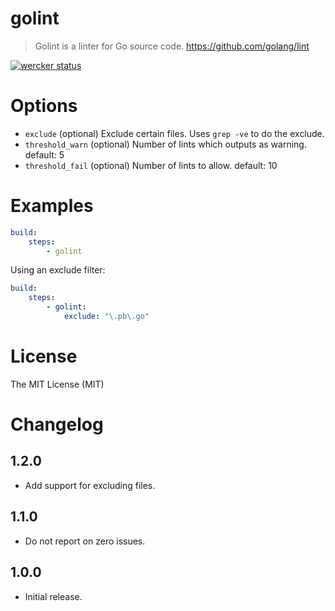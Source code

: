 # golint

> Golint is a linter for Go source code. https://github.com/golang/lint

[![wercker status](https://app.wercker.com/status/e3512f90373e7eb59131c2c70c5da7a5/m/master "wercker status")](https://app.wercker.com/project/bykey/e3512f90373e7eb59131c2c70c5da7a5)

# Options

- `exclude` (optional) Exclude certain files. Uses `grep -ve` to do the exclude.
- `threshold_warn` (optional) Number of lints which outputs as warning. default: 5
- `threshold_fail` (optional) Number of lints to allow. default: 10

# Examples

```yaml
build:
    steps:
        - golint
```

Using an exclude filter:

```yaml
build:
    steps:
        - golint:
            exclude: "\.pb\.go"
```

# License

The MIT License (MIT)

# Changelog

## 1.2.0

- Add support for excluding files.

## 1.1.0

- Do not report on zero issues.

## 1.0.0

- Initial release.

